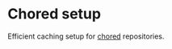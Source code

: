 # Chored setup

Efficient caching setup for [chored](https://github.com/timbertson/chored) repositories.
